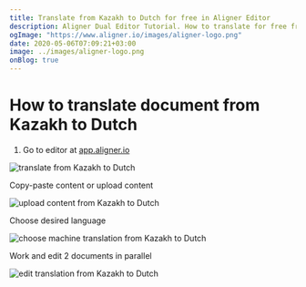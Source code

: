 ```yaml
---
title: Translate from Kazakh to Dutch for free in Aligner Editor
description: Aligner Dual Editor Tutorial. How to translate for free from Kazakh to Dutch. Aligner is multilingual document management platform. 
ogImage: "https://www.aligner.io/images/aligner-logo.png"
date: 2020-05-06T07:09:21+03:00
image: ../images/aligner-logo.png
onBlog: true
---
```


# How to translate document from Kazakh to Dutch

1. Go to editor at [app.aligner.io](https://app.aligner.io "Aligner App web page")

![translate from Kazakh to Dutch](../aligner-blank-editor.png "translate from Kazakh to Dutch")

Copy-paste content or upload content

![upload content from Kazakh to Dutch](../aligner-uploaded-document.png "upload content from Kazakh to Dutch")

Choose desired language

![choose machine translation from Kazakh to Dutch](../aligner-language-dropdown.png "choose machine translation from Kazakh to Dutch")

Work and edit 2 documents in parallel

![edit translation from Kazakh to Dutch](../aligner-double-sitded-editor.png "edit translation from Kazakh to Dutch")

